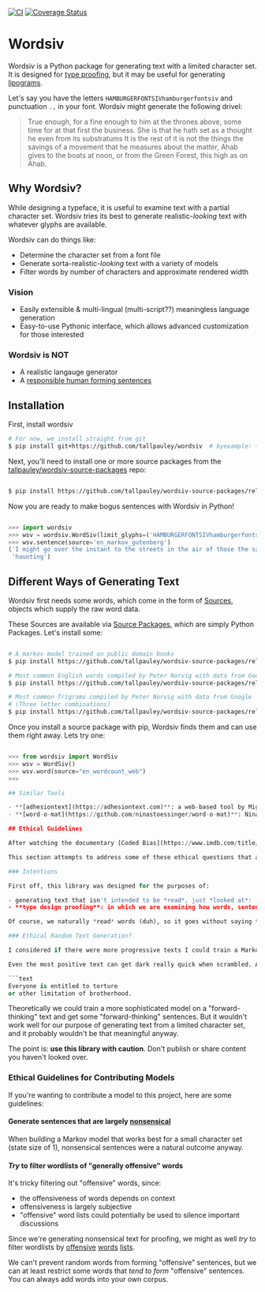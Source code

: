 [![CI](https://github.com/tallpauley/wordsiv/actions/workflows/ci.yml/badge.svg)](https://github.com/tallpauley/wordsiv/actions/workflows/ci.yml) [![Coverage Status](https://coveralls.io/repos/github/tallpauley/wordsiv/badge.svg?branch=main)](https://coveralls.io/github/tallpauley/wordsiv?branch=main)

# Wordsiv

Wordsiv is a Python package for generating text with a limited character set. It is designed for [type proofing](https://ohnotype.co/blog/proof-it), but it may be useful for generating [lipograms](https://en.wikipedia.org/wiki/Lipogram).

Let's say you have the letters `HAMBURGERFONTSIVhamburgerfontsiv` and punctuation `.,` in your font. Wordsiv might generate the following drivel:

> True enough, for a fine enough to him at the thrones above, some time for at that first the business. She is that he hath set as a thought he even from its substratums It is the rest of it is not the things the savings of a movement that he measures about the matter, Ahab gives to the boats at noon, or from the Green Forest, this high as on Ahab.

## Why Wordsiv?

While designing a typeface, it is useful to examine text with a partial character set. Wordsiv tries its best to generate realistic-*looking* text with whatever glyphs are available.

Wordsiv can do things like:

- Determine the character set from a font file
- Generate sorta-realistic-*looking* text with a variety of models
- Filter words by number of characters and approximate rendered width

### Vision

- Easily extensible & multi-lingual (multi-script??) meaningless language generation
- Easy-to-use Pythonic interface, which allows advanced customization for those interested

### Wordsiv is NOT

- A realistic langauge generator
- A [responsible human forming sentences](#ethical-guidelines)

## Installation

First, install wordsiv

```bash
# For now, we install straight from git
$ pip install git+https://github.com/tallpauley/wordsiv  # byexample: +timeout=10 +pass
```

Next, you'll need to install one or more source packages from the [tallpauley/wordsiv-source-packages](https://github.com/tallpauley/wordsiv-source-packages/releases) repo:

```bash

$ pip install https://github.com/tallpauley/wordsiv-source-packages/releases/download/en_markov_gutenberg-0.1.0/en_markov_gutenberg-0.1.0-py3-none-any.whl  # byexample: +timeout=10 +pass

```

Now you are ready to make bogus sentences with Wordsiv in Python!

```python

>>> import wordsiv
>>> wsv = wordsiv.WordSiv(limit_glyphs=('HAMBURGERFONTSIVhamburgerfontsiv'))
>>> wsv.sentence(source='en_markov_gutenberg')
('I might go over the instant to the streets in the air of those the same be '
 'haunting')
```

## Different Ways of Generating Text
Wordsiv first needs some words, which come in the form of [Sources](https://github.com/tallpauley/wordsiv/blob/main/wordsiv/source.py), objects which supply the raw word data.

These Sources are available via [Source Packages](https://github.com/tallpauley/wordsiv-source-packages), which are simply Python Packages. Let's install some:

```bash

# A markov model trained on public domain books
$ pip install https://github.com/tallpauley/wordsiv-source-packages/releases/download/en_markov_gutenberg-0.1.0/en_markov_gutenberg-0.1.0-py3-none-any.whl  # byexample: +timeout=10 +pass

# Most common English words compiled by Peter Norvig with data from Google
$ pip install https://github.com/tallpauley/wordsiv-source-packages/releases/download/en_wordcount_web-0.1.0/en_wordcount_web-0.1.0-py3-none-any.whl  # byexample: +timeout=10 +pass

# Most common Trigrams compiled by Peter Norvig with data from Google
# (Three letter combinations)
$ pip install https://github.com/tallpauley/wordsiv-source-packages/releases/download/en_wordcount_trigrams-0.1.0/en_wordcount_trigrams-0.1.0-py3-none-any.whl  # byexample: +timeout=10 +pass
```

Once you install a source package with pip, Wordsiv finds them and can use them right away. Lets try one:

```python

>>> from wordsiv import WordSiv
>>> wsv = WordSiv()
>>> wsv.word(source="en_wordcount_web")
>>>

## Similar Tools

- **[adhesiontext](https://adhesiontext.com)**: a web-based tool by Miguel Sousa for generating text from a limited character set.
- **[word-o-mat](https://github.com/ninastoessinger/word-o-mat)**: Nina Stössinger's RoboFont extension for making test words. Also ported to [Glyphs](https://github.com/schriftgestalt/word-o-mat) and [Javascript](https://github.com/kennethormandy/word-o-mat).

## Ethical Guidelines

After watching the documentary [Coded Bias](https://www.imdb.com/title/tt11394170/), I considered whether we should even generate text based on historical (or even current) data, because of the sexism, racism, colonialism, homophobia, etc., contained within the texts.

This section attempts to address some of these ethical questions that arose for me (Chris Pauley), and try to steer this project away from generating offensive text.

### Intentions

First off, this library was designed for the purposes of:

- generating text that isn't intended to be *read*, just *looked at*:
- **type design proofing**: in which we are examining how words, sentences, and paragraphs *look*.

Of course, we naturally *read* words (duh), so it goes without saying that you should supervise text generated by this library.

### Ethical Random Text Generation?

I considered if there were more progressive texts I could train a Markov model on. However, we are scrambling the source text to meaninglessness anyway, to maximize sentences made with a limited character set.

Even the most positive text can get dark really quick when scrambled. A Markov model of state size 1 (ideal for limited character sets) trained with the [UN Universal Declaration of Human Rights](https://www.un.org/en/about-us/universal-declaration-of-human-rights) made this sentence:

```text
Everyone is entitled to torture
or other limitation of brotherhood.
```

Theoretically we could train a more sophisticated model on a "forward-thinking" text and get some "forward-thinking" sentences. But it wouldn't work well for our purpose of generating text from a limited character set, and it probably wouldn't be that meaningful anyway.

The point is: **use this library with caution**. Don't publish or share content you haven't looked over.

### Ethical Guidelines for Contributing Models

If you're wanting to contribute a model to this project, here are some guidelines:

#### Generate sentences that are largely [nonsensical](https://en.wikipedia.org/wiki/Nonsense)

When building a Markov model that works best for a small character set (state size of 1), nonsensical sentences were a natural outcome anyway.

#### *Try* to filter wordlists of "generally offensive" words

It's tricky filtering out "offensive" words, since:

- the offensiveness of words depends on context
- offensiveness is largely subjective
- "offensive" word lists could potentially be used to silence important discussions

Since we're generating nonsensical text for proofing, we might as well *try* to filter wordlists by [offensive](https://github.com/reimertz/curse-words) [words](https://github.com/MauriceButler/badwords) [lists](https://github.com/LDNOOBW/List-of-Dirty-Naughty-Obscene-and-Otherwise-Bad-Words/).

We can't prevent random words from forming "offensive" sentences, but we can at least restrict some words that *tend to form* "offensive" sentences. You can always add words into your own corpus.
